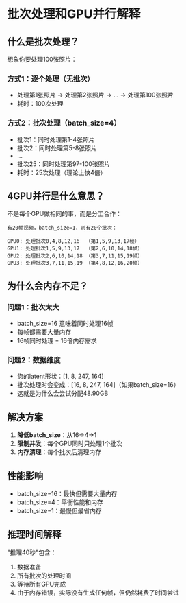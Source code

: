 # 批次处理和GPU并行解释

## 什么是批次处理？

想象你要处理100张照片：

### 方式1：逐个处理（无批次）
- 处理第1张照片 → 处理第2张照片 → ... → 处理第100张照片
- 耗时：100次处理

### 方式2：批次处理（batch_size=4）
- 批次1：同时处理第1-4张照片
- 批次2：同时处理第5-8张照片
- ...
- 批次25：同时处理第97-100张照片
- 耗时：25次处理（理论上快4倍）

## 4GPU并行是什么意思？

不是每个GPU做相同的事，而是分工合作：

```
有20帧视频，batch_size=1，则有20个批次：

GPU0: 处理批次0,4,8,12,16  （第1,5,9,13,17帧）
GPU1: 处理批次1,5,9,13,17  （第2,6,10,14,18帧）
GPU2: 处理批次2,6,10,14,18 （第3,7,11,15,19帧）
GPU3: 处理批次3,7,11,15,19 （第4,8,12,16,20帧）
```

## 为什么会内存不足？

### 问题1：批次太大
- batch_size=16 意味着同时处理16帧
- 每帧都需要大量内存
- 16帧同时处理 = 16倍内存需求

### 问题2：数据维度
- 您的latent形状：[1, 8, 247, 164]
- 批次处理时会变成：[16, 8, 247, 164]（如果batch_size=16）
- 这就是为什么会尝试分配48.90GB

## 解决方案

1. **降低batch_size**：从16→4→1
2. **限制并发**：每个GPU同时只处理1个批次
3. **内存清理**：每个批次后清理内存

## 性能影响

- batch_size=16：最快但需要大量内存
- batch_size=4：平衡性能和内存
- batch_size=1：最慢但最省内存

## 推理时间解释

"推理40秒"包含：
1. 数据准备
2. 所有批次的处理时间
3. 等待所有GPU完成
4. 由于内存错误，实际没有生成任何帧，但仍然耗费了时间尝试
